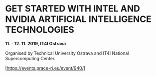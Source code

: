 # GET STARTED WITH INTEL AND NVIDIA ARTIFICIAL INTELLIGENCE TECHNOLOGIES 

**11. - 12. 11. 2019, IT4I Ostrava** 

Organised by Technical University Ostrava and IT4I National Supercomputing
Center. 

[https://events.prace-ri.eu/event/940/]
